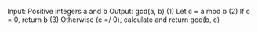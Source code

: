 Input: Positive integers a and b
Output: gcd(a, b)
(1) Let c = a mod b
(2) If c = 0, return b
(3) Otherwise (c =/ 0), calculate and return gcd(b, c)